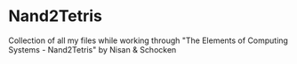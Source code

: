 # Nand2Tetris
Collection of all my files while working through "The Elements of Computing Systems  - Nand2Tetris" by Nisan &amp; Schocken
